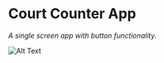 # Court Counter App
*A single screen app with button functionality.*


![Alt Text](https://media.giphy.com/media/8mgWUVEafKv29hbccn/giphy.gif)
